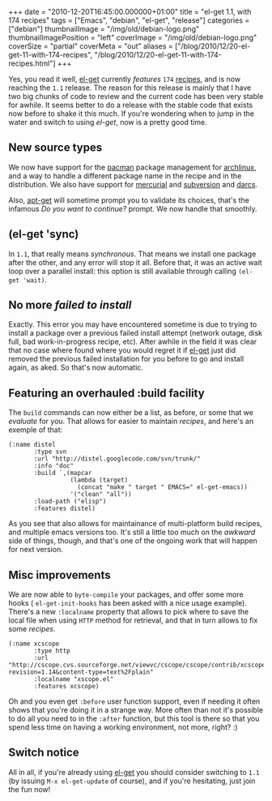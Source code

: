 +++
date = "2010-12-20T16:45:00.000000+01:00"
title = "el-get 1.1, with 174 recipes"
tags = ["Emacs", "debian", "el-get", "release"]
categories = ["debian"]
thumbnailImage = "/img/old/debian-logo.png"
thumbnailImagePosition = "left"
coverImage = "/img/old/debian-logo.png"
coverSize = "partial"
coverMeta = "out"
aliases = ["/blog/2010/12/20-el-get-11-with-174-recipes",
           "/blog/2010/12/20-el-get-11-with-174-recipes.html"]
+++

Yes, you read it well, 
[el-get](https://github.com/dimitri/el-get) currently 
*features* 
`174` 
[recipes](https://github.com/dimitri/el-get/tree/master/recipes), and is now
reaching the 
`1.1` release. The reason for this release is mainly that I have
two big chunks of code to review and the current code has been very stable
for awhile. It seems better to do a release with the stable code that exists
now before to shake it this much. If you're wondering when to jump in the
water and switch to using 
*el-get*, now is a pretty good time.


## New source types

We now have support for the 
[pacman](http://www.archlinux.org/pacman/) package management for 
[archlinux](http://www.archlinux.org/), and a
way to handle a different package name in the recipe and in the
distribution. We also have support for 
[mercurial](http://mercurial.selenic.com/) and 
[subversion](http://subversion.tigris.org/) and 
[darcs](http://darcs.net/).

Also, 
[apt-get](http://wiki.debian.org/Apt) will sometime prompt you to validate its choices, that's the
infamous 
*Do you want to continue?* prompt. We now handle that smoothly.


## (el-get 'sync)

In 
`1.1`, that really means 
*synchronous*. That means we install one package
after the other, and any error will stop it all. Before that, it was an
active wait loop over a parallel install: this option is still available
through calling 
`(el-get 'wait)`.


## No more *failed to install*

Exactly. This error you may have encountered sometime is due to trying to
install a package over a previous failed install attempt (network outage,
disk full, bad work-in-progress recipe, etc). After awhile in the field it
was clear that no case where found where you would regret it if 
[el-get](https://github.com/dimitri/el-get) just
did removed the previous failed installation for you before to go and
install again, as aked. So that's now automatic.


## Featuring an overhauled :build facility

The 
`build` commands can now either be a list, as before, or some that we
*evaluate* for you. That allows for easier to maintain 
*recipes*, and here's an
exemple of that:

~~~
(:name distel
       :type svn
       :url "http://distel.googlecode.com/svn/trunk/"
       :info "doc"
       :build `,(mapcar
                 (lambda (target)
                   (concat "make " target " EMACS=" el-get-emacs))
                 '("clean" "all"))
       :load-path ("elisp")
       :features distel)
~~~


As you see that also allows for maintainance of multi-platform build
recipes, and multiple emacs versions too. It's still a little too much on
the 
*awkward* side of things, though, and that's one of the ongoing work that
will happen for next version.


## Misc improvements

We are now able to 
`byte-compile` your packages, and offer some more hooks
(
`el-get-init-hooks` has been asked with a nice usage example). There's a new
`:localname` property that allows to pick where to save the local file when
using 
`HTTP` method for retrieval, and that in turn allows to fix some
*recipes*.

~~~
(:name xcscope
       :type http
       :url "http://cscope.cvs.sourceforge.net/viewvc/cscope/cscope/contrib/xcscope/xcscope.el?revision=1.14&content-type=text%2Fplain"
       :localname "xscope.el"
       :features xcscope)
~~~


Oh and you even get 
`:before` user function support, even if needing it often
shows that you're doing it in a strange way. More often than not it's
possible to do all you need to in the 
`:after` function, but this tool is
there so that you spend less time on having a working environment, not more,
right? :)


## Switch notice

All in all, if you're already using 
[el-get](https://github.com/dimitri/el-get) you should consider switching to
`1.1` (by issuing 
`M-x el-get-update` of course), and if you're hesitating, just
join the fun now!
